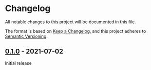 # Changelog
All notable changes to this project will be documented in this file.

The format is based on [Keep a Changelog](https://keepachangelog.com/en/1.0.0/),
and this project adheres to [Semantic Versioning](https://semver.org/spec/v2.0.0.html).

## [0.1.0] - 2021-07-02

Initial release

[0.1.0]: https://github.com/biblibre/omeka-s-module-CAS/releases/tag/v0.1.0
